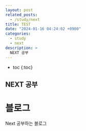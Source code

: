 ```yaml
---
layout: post
related_posts:
  - /study/next
title: TEST
date: "2024-01-16 04:24:02 +0900"
categories:
  - study
  - next
description: >
  NEXT 공부
---
```


* toc
{:toc}

## NEXT 공부

# 블로그

Next 공부하는 블로그
